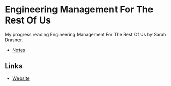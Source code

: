 # Engineering Management For The Rest Of Us

My progress reading Engineering Management For The Rest Of Us by Sarah Drasner.

- [Notes](notes.md)

## Links

- [Website](https://www.engmanagement.dev/)
